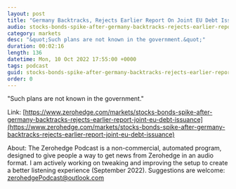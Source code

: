 ```yaml
---
layout: post
title: "Germany Backtracks, Rejects Earlier Report On Joint EU Debt Issuance After Yields Soar"
audio: stocks-bonds-spike-after-germany-backtracks-rejects-earlier-report-joint-eu-debt-issuance-0
category: markets
desc: "&quot;Such plans are not known in the government.&quot;"
duration: 00:02:16
length: 136
datetime: Mon, 10 Oct 2022 17:55:00 +0000
tags: podcast
guid: stocks-bonds-spike-after-germany-backtracks-rejects-earlier-report-joint-eu-debt-issuance-0
order: 0
---
```

&quot;Such plans are not known in the government.&quot;

Link: [https://www.zerohedge.com/markets/stocks-bonds-spike-after-germany-backtracks-rejects-earlier-report-joint-eu-debt-issuance](https://www.zerohedge.com/markets/stocks-bonds-spike-after-germany-backtracks-rejects-earlier-report-joint-eu-debt-issuance)

About: The Zerohedge Podcast is a non-commercial, automated program, designed to give people a way to get news from Zerohedge in an audio format.  I am actively working on tweaking and improving the setup to create a better listening experience (September 2022).  Suggestions are welcome: [zerohedgePodcast@outlook.com](mailto:zerohedgePodcast@outlook.com)